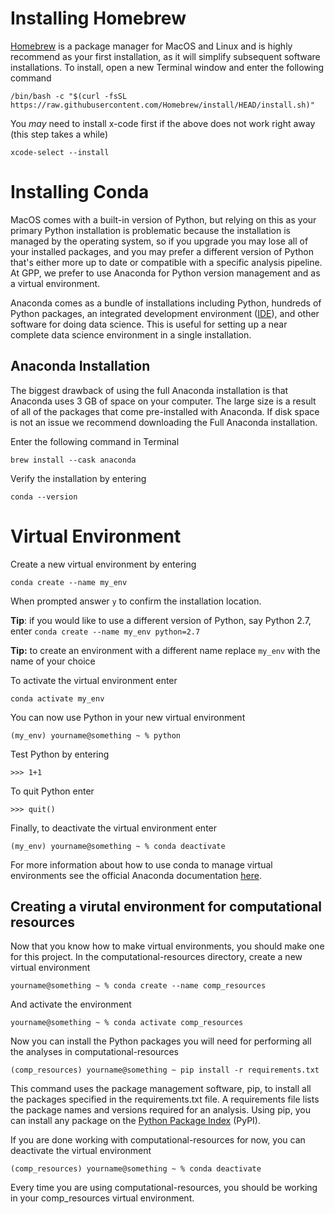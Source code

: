 # Installing Homebrew

[Homebrew](https://brew.sh/) is a package manager for MacOS and Linux and is highly recommend as your first installation, as it will simplify subsequent software installations. 
To install, open a new Terminal window and enter the following command
```
/bin/bash -c "$(curl -fsSL https://raw.githubusercontent.com/Homebrew/install/HEAD/install.sh)"
```
You *may* need to install x-code first if the above does not work right away (this step takes a while)
```
xcode-select --install
```

# Installing Conda

MacOS comes with a built-in version of Python, but relying on this as your primary Python installation is problematic because the installation is managed by the operating system, so if you upgrade you may lose all of your installed packages, and you may prefer a different version of Python that's either more up to date or compatible with a specific analysis pipeline. At GPP, we prefer to use Anaconda for Python version management and as a virtual environment. 

Anaconda comes as a bundle of installations including Python, hundreds of Python packages, an integrated development environment ([IDE](https://en.wikipedia.org/wiki/Integrated_development_environment)), and other software for doing data science. This is useful for setting up a near complete data science environment in a single installation. 

## Anaconda Installation
The biggest drawback of using the full Anaconda installation is that Anaconda uses 3 GB of space on your computer. 
The large size is a result of all of the packages that come pre-installed with Anaconda. If disk space is not an issue we recommend downloading the Full Anaconda installation. 

Enter the following command in Terminal
```
brew install --cask anaconda
```
Verify the installation by entering 

```shell
conda --version
```

# Virtual Environment

Create a new virtual environment by entering

```shell
conda create --name my_env
```

When prompted answer `y` to confirm the installation location.


**Tip**: if you would like to use a different version of Python, say Python 2.7, enter 
`conda create --name my_env python=2.7`

**Tip:** to create an environment with a different name replace `my_env` with the name of your choice

To activate the virtual environment enter
```shell
conda activate my_env
```

You can now use Python in your new virtual environment

```shell
(my_env) yourname@something ~ % python
```

Test Python by entering

```shell
>>> 1+1
```

To quit Python enter

```shell
>>> quit()
```

Finally, to deactivate the virtual environment enter

```shell
(my_env) yourname@something ~ % conda deactivate
```

For more information about how to use conda to manage virtual environments see the official Anaconda documentation 
[here](https://conda.io/projects/conda/en/latest/user-guide/tasks/manage-environments.html).



## Creating a virutal environment for computational resources

Now that you know how to make virtual environments, you should make one for this project. 
In the computational-resources directory, create a new virtual environment

```shell
yourname@something ~ % conda create --name comp_resources 
```

And activate the environment 

```shell
yourname@something ~ % conda activate comp_resources
```

Now you can install the Python packages you will need for performing all the analyses
in computational-resources

```shell
(comp_resources) yourname@something ~ pip install -r requirements.txt
```

This command uses the package management software, pip, to install all the packages
specified in the requirements.txt file. A requirements file lists the package names and versions
required for an analysis. Using pip, you
can install any package on the [Python Package Index](https://pypi.org/) (PyPI).

If you are done working with computational-resources for now, you can deactivate the
virtual environment 

```shell
(comp_resources) yourname@something ~ % conda deactivate
```

Every time you are using computational-resources, you should be working in your comp_resources virtual environment.


